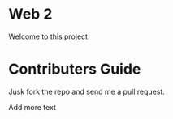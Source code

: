 Web 2
=====

Welcome to this project

Contributers Guide
==================

Jusk fork the repo and send me a pull request.

Add more text

